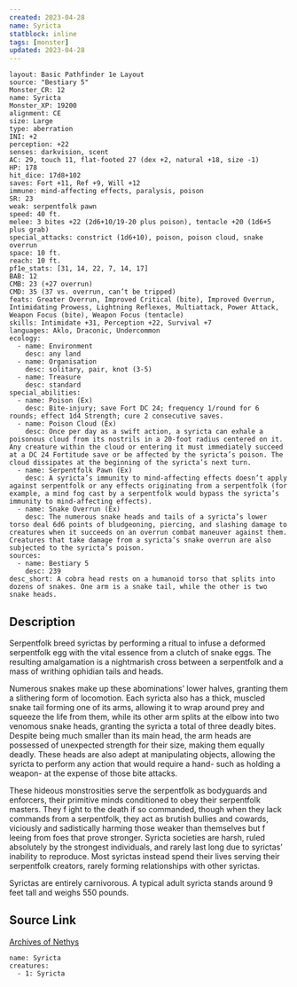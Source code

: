 ```yaml
---
created: 2023-04-28
name: Syricta
statblock: inline
tags: [monster]
updated: 2023-04-28
---
```

```statblock
layout: Basic Pathfinder 1e Layout
source: "Bestiary 5"
Monster_CR: 12
name: Syricta
Monster_XP: 19200
alignment: CE
size: Large
type: aberration
INI: +2
perception: +22
senses: darkvision, scent
AC: 29, touch 11, flat-footed 27 (dex +2, natural +18, size -1)
HP: 178
hit_dice: 17d8+102
saves: Fort +11, Ref +9, Will +12
immune: mind-affecting effects, paralysis, poison
SR: 23
weak: serpentfolk pawn
speed: 40 ft.
melee: 3 bites +22 (2d6+10/19-20 plus poison), tentacle +20 (1d6+5 plus grab)
special_attacks: constrict (1d6+10), poison, poison cloud, snake overrun
space: 10 ft.
reach: 10 ft.
pf1e_stats: [31, 14, 22, 7, 14, 17]
BAB: 12
CMB: 23 (+27 overrun)
CMD: 35 (37 vs. overrun, can’t be tripped)
feats: Greater Overrun, Improved Critical (bite), Improved Overrun, Intimidating Prowess, Lightning Reflexes, Multiattack, Power Attack, Weapon Focus (bite), Weapon Focus (tentacle)
skills: Intimidate +31, Perception +22, Survival +7
languages: Aklo, Draconic, Undercommon
ecology:
  - name: Environment
    desc: any land
  - name: Organisation
    desc: solitary, pair, knot (3-5)
  - name: Treasure
    desc: standard
special_abilities:
  - name: Poison (Ex)
    desc: Bite-injury; save Fort DC 24; frequency 1/round for 6 rounds; effect 1d4 Strength; cure 2 consecutive saves.
  - name: Poison Cloud (Ex)
    desc: Once per day as a swift action, a syricta can exhale a poisonous cloud from its nostrils in a 20-foot radius centered on it. Any creature within the cloud or entering it must immediately succeed at a DC 24 Fortitude save or be affected by the syricta’s poison. The cloud dissipates at the beginning of the syricta’s next turn.
  - name: Serpentfolk Pawn (Ex)
    desc: A syricta’s immunity to mind-affecting effects doesn’t apply against serpentfolk or any effects originating from a serpentfolk (for example, a mind fog cast by a serpentfolk would bypass the syricta’s immunity to mind-affecting effects).
  - name: Snake Overrun (Ex)
    desc: The numerous snake heads and tails of a syricta’s lower torso deal 6d6 points of bludgeoning, piercing, and slashing damage to creatures when it succeeds on an overrun combat maneuver against them. Creatures that take damage from a syricta’s snake overrun are also subjected to the syricta’s poison.
sources:
  - name: Bestiary 5
    desc: 239
desc_short: A cobra head rests on a humanoid torso that splits into dozens of snakes. One arm is a snake tail, while the other is two snake heads.
```
## Description
Serpentfolk breed syrictas by performing a ritual to infuse a deformed serpentfolk egg with the vital essence from a clutch of snake eggs. The resulting amalgamation is a nightmarish cross between a serpentfolk and a mass of writhing ophidian tails and heads.

 Numerous snakes make up these abominations’ lower halves, granting them a slithering form of locomotion. Each syricta also has a thick, muscled snake tail forming one of its arms, allowing it to wrap around prey and squeeze the life from them, while its other arm splits at the elbow into two venomous snake heads, granting the syricta a total of three deadly bites. Despite being much smaller than its main head, the arm heads are possessed of unexpected strength for their size, making them equally deadly. These heads are also adept at manipulating objects, allowing the syricta to perform any action that would require a hand- such as holding a weapon- at the expense of those bite attacks.

 These hideous monstrosities serve the serpentfolk as bodyguards and enforcers, their primitive minds conditioned to obey their serpentfolk masters. They f ight to the death if so commanded, though when they lack commands from a serpentfolk, they act as brutish bullies and cowards, viciously and sadistically harming those weaker than themselves but f leeing from foes that prove stronger. Syricta societies are harsh, ruled absolutely by the strongest individuals, and rarely last long due to syrictas’ inability to reproduce. Most syrictas instead spend their lives serving their serpentfolk creators, rarely forming relationships with other syrictas.

 Syrictas are entirely carnivorous. A typical adult syricta stands around 9 feet tall and weighs 550 pounds.
## Source Link
[Archives of Nethys](https://aonprd.com/MonsterDisplay.aspx?ItemName=Syricta)
```encounter-table
name: Syricta
creatures:
  - 1: Syricta
```
